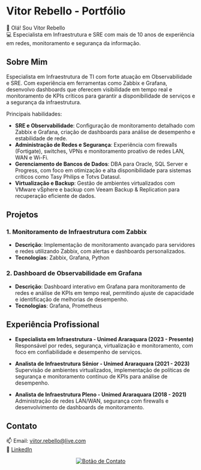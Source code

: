 # Vitor Rebello - Portfólio

👋 Olá! Sou Vitor Rebello  
💻 Especialista em Infraestrutura e SRE com mais de 10 anos de experiência em redes, monitoramento e segurança da informação.

## Sobre Mim

Especialista em Infraestrutura de TI com forte atuação em Observabilidade e SRE. Com experiência em ferramentas como Zabbix e Grafana, desenvolvo dashboards que oferecem visibilidade em tempo real e monitoramento de KPIs críticos para garantir a disponibilidade de serviços e a segurança da infraestrutura.

Principais habilidades:
- **SRE e Observabilidade**: Configuração de monitoramento detalhado com Zabbix e Grafana, criação de dashboards para análise de desempenho e estabilidade de rede.
- **Administração de Redes e Segurança**: Experiência com firewalls (Fortigate), switches, VPNs e monitoramento proativo de redes LAN, WAN e Wi-Fi.
- **Gerenciamento de Bancos de Dados**: DBA para Oracle, SQL Server e Progress, com foco em otimização e alta disponibilidade para sistemas críticos como Tasy Philips e Totvs Datasul.
- **Virtualização e Backup**: Gestão de ambientes virtualizados com VMware vSphere e backup com Veeam Backup & Replication para recuperação eficiente de dados.

## Projetos

### 1. Monitoramento de Infraestrutura com Zabbix
- **Descrição**: Implementação de monitoramento avançado para servidores e redes utilizando Zabbix, com alertas e dashboards personalizados.
- **Tecnologias**: Zabbix, Grafana, Python

### 2. Dashboard de Observabilidade em Grafana
- **Descrição**: Dashboard interativo em Grafana para monitoramento de redes e análise de KPIs em tempo real, permitindo ajuste de capacidade e identificação de melhorias de desempenho.
- **Tecnologias**: Grafana, Prometheus

## Experiência Profissional

- **Especialista em Infraestrutura - Unimed Araraquara (2023 - Presente)**  
  Responsável por redes, segurança, virtualização e monitoramento, com foco em confiabilidade e desempenho de serviços.
  
- **Analista de Infraestrutura Sênior - Unimed Araraquara (2021 - 2023)**  
  Supervisão de ambientes virtualizados, implementação de políticas de segurança e monitoramento contínuo de KPIs para análise de desempenho.

- **Analista de Infraestrutura Pleno - Unimed Araraquara (2018 - 2021)**  
  Administração de redes LAN/WAN, segurança com firewalls e desenvolvimento de dashboards de monitoramento.

## Contato

📫 Email: viitor.rebello@live.com  
🔗 [LinkedIn](https://www.linkedin.com/in/vitor-rebello/)  

<div align="center">
  <a href="mailto:viitor.rebello@live.com">
    <img src="https://img.shields.io/badge/Contato-Enviar%20E--mail-blue?style=for-the-badge&logo=gmail&logoColor=white" alt="Botão de Contato">
  </a>
</div>
